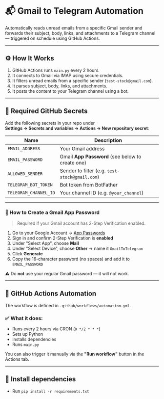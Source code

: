 # 📬 Gmail to Telegram Automation

Automatically reads unread emails from a specific Gmail sender and forwards their subject, body, links, and attachments to a Telegram channel — triggered on schedule using GitHub Actions.

---

## ⚙️ How It Works

1. GitHub Actions runs `main.py` every 2 hours.
2. It connects to Gmail via IMAP using secure credentials.
3. It filters unread emails from a specific sender (`test-stock@gmail.com`).
4. It parses subject, body, links, and attachments.
5. It posts the content to your Telegram channel using a bot.

---

## 🔐 Required GitHub Secrets

Add the following secrets in your repo under  
**Settings → Secrets and variables → Actions → New repository secret**:

| Name                  | Description                                      |
|-----------------------|--------------------------------------------------|
| `EMAIL_ADDRESS`       | Your Gmail address                               |
| `EMAIL_PASSWORD`      | Gmail **App Password** (see below to create one) |
| `ALLOWED_SENDER`      | Sender to filter (e.g. `test-stock@gmail.com`)   |
| `TELEGRAM_BOT_TOKEN`  | Bot token from BotFather                         |
| `TELEGRAM_CHANNEL_ID` | Your channel ID (e.g. `@your_channel`)           |

---

### 🧷 How to Create a Gmail App Password

> Required if your Gmail account has 2-Step Verification enabled.

1. Go to your Google Account → [App Passwords](https://myaccount.google.com/apppasswords)
2. Sign in and confirm 2-Step Verification is **enabled**
3. Under "Select App", choose **Mail**
4. Under "Select Device", choose **Other** → name it `GmailToTelegram`
5. Click **Generate**
6. Copy the 16-character password (no spaces) and add it to `EMAIL_PASSWORD`

⚠️ Do **not** use your regular Gmail password — it will not work.

---

## 🚀 GitHub Actions Automation

The workflow is defined in `.github/workflows/automation.yml`.

### ✅ What it does:
- Runs every 2 hours via CRON (`0 */2 * * *`)
- Sets up Python
- Installs dependencies
- Runs `main.py`

You can also trigger it manually via the **"Run workflow"** button in the Actions tab.

---

## 🧪 Install dependencies

- Run `pip install -r requirements.txt`